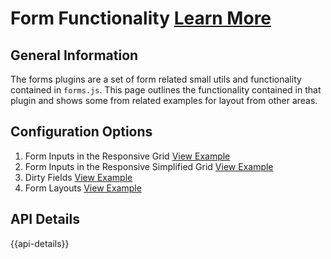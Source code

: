 
# Form Functionality  [Learn More](#)

## General Information

The forms plugins are a set of form related small utils and functionality contained in `forms.js`. This page outlines the functionality contained in that plugin and shows some from related examples for layout from other areas.

## Configuration Options

1. Form Inputs in the Responsive Grid [View Example]( ../components/form/example-inputs)
2. Form Inputs in the Responsive Simplified Grid [View Example]( ../components/form/example-inputs-simple)
3. Dirty Fields [View Example](#)
4. Form Layouts [View Example]( ../components/form/example-form-layouts)

## API Details

{{api-details}}
